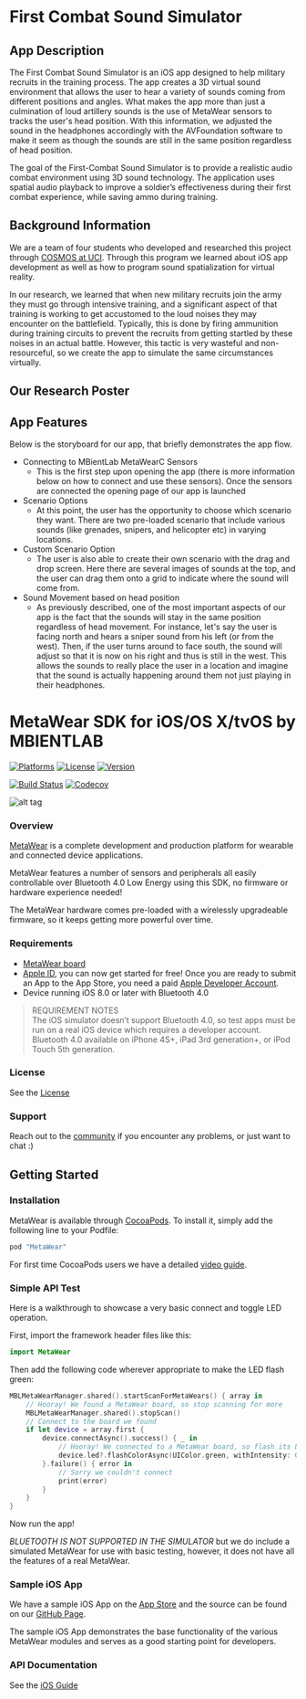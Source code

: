 First Combat Sound Simulator
============================

## App Description

The First Combat Sound Simulator is an iOS app designed to help military recruits in the training process. The app creates a 3D virtual sound environment that allows the user to hear a variety of sounds coming from different positions and angles. What makes the app more than just a culmination of loud artillery sounds is the use of MetaWear sensors to tracks the user's head position. With this information, we adjusted the sound in the headphones accordingly with the AVFoundation software to make it seem as though the sounds are still in the same position regardless of head position. 

The goal of the First-Combat Sound Simulator is to provide a realistic audio combat environment using 3D sound technology. The application uses spatial audio playback to improve a soldier’s effectiveness during their first combat experience, while saving ammo during training. 


## Background Information

We are a team of four students who developed and researched this project through [COSMOS at UCI](https://cosmos.uci.edu/). Through this program we learned about iOS app development as well as how to program sound spatialization for virtual reality. 

In our research, we learned that when new military recruits join the army they must go through intensive training, and a significant aspect of that training is working to get accustomed to the loud noises they may encounter on the battlefield. Typically, this is done by firing ammunition during training circuits to prevent the recruits from getting startled by these noises in an actual battle. However, this tactic is very wasteful and non-resourceful, so we create the app to simulate the same circumstances virtually. 

## Our Research Poster

## App Features
Below is the storyboard for our app, that briefly demonstrates the app flow. 
- Connecting to MBientLab MetaWearC Sensors
    - This is the first step upon opening the app (there is more information below on how to connect and use these sensors). Once the sensors are connected the opening page of our app is launched
- Scenario Options
    - At this point, the user has the opportunity to choose which scenario they want. There are two pre-loaded scenario that include various sounds (like grenades, snipers, and helicopter etc) in varying locations. 
- Custom Scenario Option
    - The user is also able to create their own scenario with the drag and drop screen. Here there are several images of sounds at the top, and the user can drag them onto a grid to indicate where the sound will come from. 
- Sound Movement based on head position
    - As previously described, one of the most important aspects of our app is the fact that the sounds will stay in the same position regardless of head movement. For instance, let's say the user is facing north and hears a sniper sound from his left (or from the west). Then, if the user turns around to face south, the sound will adjust so that it is now on his right and thus is still in the west. This allows the sounds to really place the user in a location and imagine that the sound is actually happening around them not just playing in their headphones. 






# MetaWear SDK for iOS/OS X/tvOS by MBIENTLAB

[![Platforms](https://img.shields.io/cocoapods/p/MetaWear.svg?style=flat)](http://cocoapods.org/pods/MetaWear)
[![License](https://img.shields.io/cocoapods/l/MetaWear.svg?style=flat)](https://mbientlab.com/license)
[![Version](https://img.shields.io/cocoapods/v/MetaWear.svg?style=flat)](http://cocoapods.org/pods/MetaWear)

[![Build Status](https://jenkins.schiffli.us/buildStatus/icon?job=MetaWear-SDK-iOS-macOS-tvOS)](https://jenkins.schiffli.us/job/MetaWear-SDK-iOS-macOS-tvOS)
[![Codecov](https://img.shields.io/codecov/c/github/mbientlab/MetaWear-SDK-iOS-macOS-tvOS.svg?maxAge=2592000)](https://codecov.io/github/mbientlab/MetaWear-SDK-iOS-macOS-tvOS?branch=master)

![alt tag](https://github.com/mbientlab/MetaWear-SDK-iOS-macOS-tvOS/blob/master/Images/Metawear.png)

### Overview

[MetaWear](https://mbientlab.com) is a complete development and production platform for wearable and connected device applications.

MetaWear features a number of sensors and peripherals all easily controllable over Bluetooth 4.0 Low Energy using this SDK, no firmware or hardware experience needed!

The MetaWear hardware comes pre-loaded with a wirelessly upgradeable firmware, so it keeps getting more powerful over time.

### Requirements
- [MetaWear board](https://mbientlab.com/store/)
- [Apple ID](https://appleid.apple.com/), you can now get started for free!  Once you are ready to submit an App to the App Store, you need a paid [Apple Developer Account](https://developer.apple.com/programs/ios/).
- Device running iOS 8.0 or later with Bluetooth 4.0

> REQUIREMENT NOTES  
The iOS simulator doesn’t support Bluetooth 4.0, so test apps must be run on a real iOS device which requires a developer account.  Bluetooth 4.0 available on iPhone 4S+, iPad 3rd generation+, or iPod Touch 5th generation.

### License
See the [License](https://github.com/mbientlab/MetaWear-SDK-iOS-macOS-tvOS/blob/master/LICENSE)

### Support
Reach out to the [community](http://community.mbientlab.com) if you encounter any problems, or just want to chat :)

## Getting Started

### Installation

MetaWear is available through [CocoaPods](http://cocoapods.org). To install
it, simply add the following line to your Podfile:

```ruby
pod "MetaWear"
```
For first time CocoaPods users we have a detailed [video guide](https://youtu.be/VTb_EDv5j7A).

### Simple API Test

Here is a walkthrough to showcase a very basic connect and toggle LED operation.

First, import the framework header files like this:
```swift
import MetaWear
```

Then add the following code wherever appropriate to make the LED flash green:
```swift
MBLMetaWearManager.shared().startScanForMetaWears() { array in
    // Hooray! We found a MetaWear board, so stop scanning for more
    MBLMetaWearManager.shared().stopScan()
    // Connect to the board we found
    if let device = array.first {
        device.connectAsync().success() { _ in
            // Hooray! We connected to a MetaWear board, so flash its LED!
            device.led?.flashColorAsync(UIColor.green, withIntensity: 0.5)
        }.failure() { error in
            // Sorry we couldn't connect
            print(error)
        }
    }
}
```
Now run the app! 

*BLUETOOTH IS NOT SUPPORTED IN THE SIMULATOR* but we do include a simulated MetaWear for use with basic testing, however, it does not have all the features of a real MetaWear.

### Sample iOS App

We have a sample iOS App on the [App Store](https://itunes.apple.com/us/app/metawear/id920878581) and the source can be found on our [GitHub Page](https://github.com/mbientlab/Metawear-SampleiOSApp).

The sample iOS App demonstrates the base functionality of the various MetaWear modules and serves as a good starting point for developers.

### API Documentation

See the [iOS Guide](https://mbientlab.com/iosdocs/latest/)
